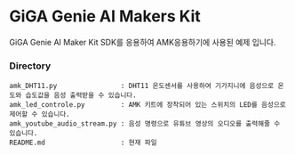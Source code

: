 # GiGA Genie AI Makers Kit
 
 
GiGA Genie AI Maker Kit SDK를 응용하여
AMK응용하기에 사용된 예제 입니다.


### Directory

    amk_DHT11.py                : DHT11 온도센서를 사용하여 기가지니에 음성으로 온도와 습도값을 음성 출력받을 수 있습니다.
    amk_led_controle.py         : AMK 키트에 장착되어 있는 스위치의 LED를 음성으로 제어할 수 있습니다.
    amk_youtube_audio_stream.py : 음성 명령으로 유튜브 영상의 오디오를 출력해줄 수 있습니다.
    README.md                   : 현재 파일

